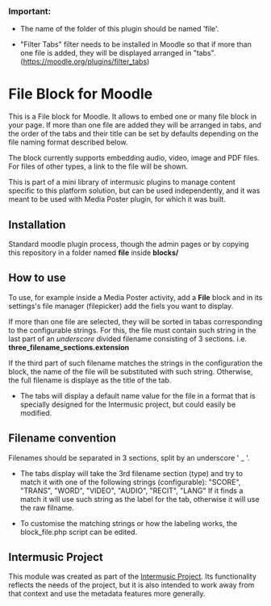 ### Important: 
 - The name of the folder of this plugin should be named 'file'.

 - "Filter Tabs" filter needs to be installed in Moodle so that if more than one file is added, they will be displayed arranged in "tabs". (https://moodle.org/plugins/filter_tabs)




File Block for Moodle
=====================

This is a File block for Moodle. It allows to embed one or many file block in your page. If more than one file are added they will be arranged in tabs, and the order of the tabs and their title can be set by defaults depending on the file naming format described below.

The block currently supports embedding audio, video, image and PDF files. For files of other types, a link to the file will be shown.

This is part of a mini library of intermusic plugins to manage content specific to this platform solution, but can be used independently, and it was meant to be used with Media Poster plugin, for which it was built. 


## Installation 
Standard moodle plugin process, though the admin pages or by copying this repository in a folder named **file** inside **blocks/**

## How to use
To use, for example inside a Media Poster activity, add a **File** block  and in its settings's file manager (filepicker) add the fiels you want to display. 

If more than one file are selected, they will be sorted in tabas corresponding to the configurable strings. For this, the file must contain such string in the last part of an *underscore* divided filename consisting of 3 sections. i.e.  **three_filename_sections.extension**

If the third part of such filename matches the strings in the configuration the block, the name of the file will be substituted with such string. Otherwise, the full filename is displaye as the title of the tab. 

 - The tabs will display a default name value for the file in a format that is specially designed for the Intermusic project, but could easily be modified.

## Filename convention
 Filenames should be separated in 3 sections, split by an underscore ' _ '. 

 - The tabs display will take the 3rd filename section (type) and try to match it with one of the following strings (configurable):
 			"SCORE",
            "TRANS",
            "WORD",
            "VIDEO",
            "AUDIO",
            "RECIT",
            "LANG"
    If it finds a match it will use such string as the label for the tab, otherwise it will use the raw filname. 


- To customise the matching strings or how the labeling works, the block_file.php script can be edited.

Intermusic Project
----------
This module was created as part of the [Intermusic Project](https://intermusic.lmta.lt). Its functionality reflects the needs of the project, but it is also intended to work away from that context and use the metadata features more generally. 




